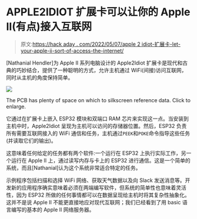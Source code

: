 # APPLE2IDIOT 扩展卡可以让你的 Apple II(有点)接入互联网

> 原文:[https://hack aday . com/2022/05/07/apple 2 idiot-扩展卡-let-your-apple-ii-sort-of-access-the-internet/](https://hackaday.com/2022/05/07/apple2idiot-expansion-card-lets-your-apple-ii-sort-of-access-the-internet/)

[Nathanial Hendler]为 Apple II 系列电脑设计的 Apple2Idiot 扩展卡是现代和古典的巧妙结合，提供了一种聪明的方式，允许主机通过 WiFi(间接)访问互联网，同时从主机的角度保持简单。

[![](../Images/26529b6389421b5796b1a05085c21e77.png)](https://hackaday.com/wp-content/uploads/2022/05/APPLE2IDIOT-card.jpg)

The PCB has plenty of space on which to silkscreen reference data. Click to enlarge.

它通过在扩展卡上嵌入 ESP32 模块和双端口 RAM 芯片来实现这一点。当安装到主机中时，Apple2Idiot 呈现为主机可以访问的存储器位置。然后，ESP32 负责所有需要互联网接入的 WiFi 通信和任务，主机通过`PEEK`和`POKE`命令指导这些任务(并读取它们的输出)。

这意味着任何给定的任务都有两个软件:一个运行在 ESP32 上执行实际工作，另一个运行在 Apple II 上，通过读写内存与卡上的 ESP32 进行通信。这是一个简单的系统，而且[Nathanial]认为这个系统非常适合特定的任务。

示例程序包括扫描和选择 WiFi 网络、获取天气数据以及向 Slack 发送消息等。开发新的应用程序确实意味着必须在两端编写软件，但系统的简单性也意味着灵活性，因为 ESP32 所做的任何事情都可以在数据呈现给主机时将其复杂性抽象化。这并不是说 Apple II 不能更直接地应对现代互联网；我们已经看到了用 basic 语言编写的基本的 Apple II 网络服务器。
